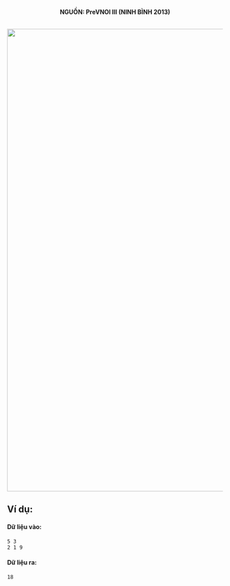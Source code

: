 **<center>NGUỒN: PreVNOI Ⅲ (NINH BÌNH 2013)</center>**
<br>

<img src="/images/problems/1050/period.svg" width=1080px>

## Ví dụ:
#### Dữ liệu vào:
```
5 3
2 1 9
```

#### Dữ liệu ra:
```
18
```